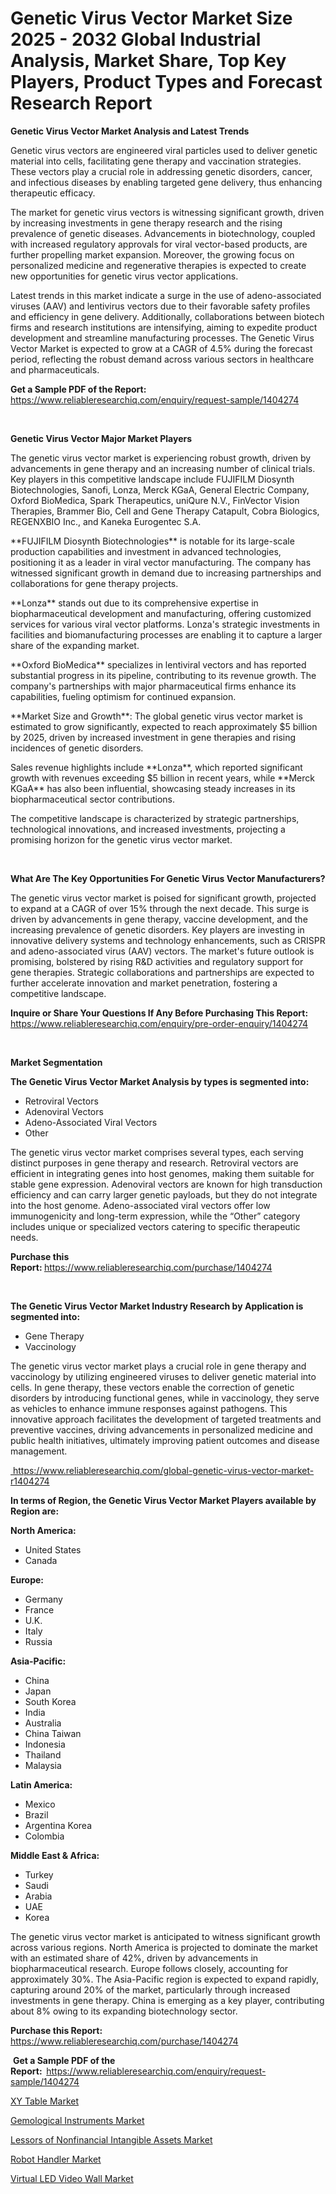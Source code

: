 <p><h1>Genetic Virus Vector Market Size 2025 - 2032 Global Industrial Analysis, Market Share, Top Key Players, Product Types and Forecast Research Report</h1></p><p><strong>Genetic Virus Vector Market Analysis and Latest Trends</strong></p>
<p><p>Genetic virus vectors are engineered viral particles used to deliver genetic material into cells, facilitating gene therapy and vaccination strategies. These vectors play a crucial role in addressing genetic disorders, cancer, and infectious diseases by enabling targeted gene delivery, thus enhancing therapeutic efficacy. </p><p>The market for genetic virus vectors is witnessing significant growth, driven by increasing investments in gene therapy research and the rising prevalence of genetic diseases. Advancements in biotechnology, coupled with increased regulatory approvals for viral vector-based products, are further propelling market expansion. Moreover, the growing focus on personalized medicine and regenerative therapies is expected to create new opportunities for genetic virus vector applications.</p><p>Latest trends in this market indicate a surge in the use of adeno-associated viruses (AAV) and lentivirus vectors due to their favorable safety profiles and efficiency in gene delivery. Additionally, collaborations between biotech firms and research institutions are intensifying, aiming to expedite product development and streamline manufacturing processes. The Genetic Virus Vector Market is expected to grow at a CAGR of 4.5% during the forecast period, reflecting the robust demand across various sectors in healthcare and pharmaceuticals.</p></p>
<p><strong>Get a Sample PDF of the Report:&nbsp;</strong> <a href="https://www.reliableresearchiq.com/enquiry/request-sample/1404274?utm_campaign=2469&utm_medium=2&utm_source=Github&utm_content=ia&utm_term=28032025&utm_id=genetic-virus-vector">https://www.reliableresearchiq.com/enquiry/request-sample/1404274</a></p>
<p>&nbsp;</p>
<p><strong>Genetic Virus Vector Major Market Players</strong></p>
<p><p>The genetic virus vector market is experiencing robust growth, driven by advancements in gene therapy and an increasing number of clinical trials. Key players in this competitive landscape include FUJIFILM Diosynth Biotechnologies, Sanofi, Lonza, Merck KGaA, General Electric Company, Oxford BioMedica, Spark Therapeutics, uniQure N.V., FinVector Vision Therapies, Brammer Bio, Cell and Gene Therapy Catapult, Cobra Biologics, REGENXBIO Inc., and Kaneka Eurogentec S.A.</p><p>**FUJIFILM Diosynth Biotechnologies** is notable for its large-scale production capabilities and investment in advanced technologies, positioning it as a leader in viral vector manufacturing. The company has witnessed significant growth in demand due to increasing partnerships and collaborations for gene therapy projects.</p><p>**Lonza** stands out due to its comprehensive expertise in biopharmaceutical development and manufacturing, offering customized services for various viral vector platforms. Lonza's strategic investments in facilities and biomanufacturing processes are enabling it to capture a larger share of the expanding market.</p><p>**Oxford BioMedica** specializes in lentiviral vectors and has reported substantial progress in its pipeline, contributing to its revenue growth. The company's partnerships with major pharmaceutical firms enhance its capabilities, fueling optimism for continued expansion.</p><p>**Market Size and Growth**: The global genetic virus vector market is estimated to grow significantly, expected to reach approximately $5 billion by 2025, driven by increased investment in gene therapies and rising incidences of genetic disorders.</p><p>Sales revenue highlights include **Lonza**, which reported significant growth with revenues exceeding $5 billion in recent years, while **Merck KGaA** has also been influential, showcasing steady increases in its biopharmaceutical sector contributions. </p><p>The competitive landscape is characterized by strategic partnerships, technological innovations, and increased investments, projecting a promising horizon for the genetic virus vector market.</p></p>
<p>&nbsp;</p>
<p><strong>What Are The Key Opportunities For Genetic Virus Vector Manufacturers?</strong></p>
<p><p>The genetic virus vector market is poised for significant growth, projected to expand at a CAGR of over 15% through the next decade. This surge is driven by advancements in gene therapy, vaccine development, and the increasing prevalence of genetic disorders. Key players are investing in innovative delivery systems and technology enhancements, such as CRISPR and adeno-associated virus (AAV) vectors. The market's future outlook is promising, bolstered by rising R&D activities and regulatory support for gene therapies. Strategic collaborations and partnerships are expected to further accelerate innovation and market penetration, fostering a competitive landscape.</p></p>
<p><strong>Inquire or Share Your Questions If Any Before Purchasing This Report:</strong> <a href="https://www.reliableresearchiq.com/enquiry/pre-order-enquiry/1404274?utm_campaign=2469&utm_medium=2&utm_source=Github&utm_content=ia&utm_term=28032025&utm_id=genetic-virus-vector">https://www.reliableresearchiq.com/enquiry/pre-order-enquiry/1404274</a></p>
<p>&nbsp;</p>
<p><strong>Market Segmentation</strong></p>
<p><strong>The Genetic Virus Vector Market Analysis by types is segmented into:</strong></p>
<p><ul><li>Retroviral Vectors</li><li>Adenoviral Vectors</li><li>Adeno-Associated Viral Vectors</li><li>Other</li></ul></p>
<p><p>The genetic virus vector market comprises several types, each serving distinct purposes in gene therapy and research. Retroviral vectors are efficient in integrating genes into host genomes, making them suitable for stable gene expression. Adenoviral vectors are known for high transduction efficiency and can carry larger genetic payloads, but they do not integrate into the host genome. Adeno-associated viral vectors offer low immunogenicity and long-term expression, while the “Other” category includes unique or specialized vectors catering to specific therapeutic needs.</p></p>
<p><strong>Purchase this Report:&nbsp;</strong><a href="https://www.reliableresearchiq.com/purchase/1404274?utm_campaign=2469&utm_medium=2&utm_source=Github&utm_content=ia&utm_term=28032025&utm_id=genetic-virus-vector">https://www.reliableresearchiq.com/purchase/1404274</a></p>
<p>&nbsp;</p>
<p><strong>The Genetic Virus Vector Market Industry Research by Application is segmented into:</strong></p>
<p><ul><li>Gene Therapy</li><li>Vaccinology</li></ul></p>
<p><p>The genetic virus vector market plays a crucial role in gene therapy and vaccinology by utilizing engineered viruses to deliver genetic material into cells. In gene therapy, these vectors enable the correction of genetic disorders by introducing functional genes, while in vaccinology, they serve as vehicles to enhance immune responses against pathogens. This innovative approach facilitates the development of targeted treatments and preventive vaccines, driving advancements in personalized medicine and public health initiatives, ultimately improving patient outcomes and disease management.</p></p>
<p><a href="https://www.reliableresearchiq.com/global-genetic-virus-vector-market-r1404274?utm_campaign=2469&utm_medium=2&utm_source=Github&utm_content=ia&utm_term=28032025&utm_id=genetic-virus-vector">&nbsp;https://www.reliableresearchiq.com/global-genetic-virus-vector-market-r1404274</a></p>
<p><strong>In terms of Region, the Genetic Virus Vector Market Players available by Region are:</strong></p>
<p>
    <p> <strong> North America: </strong>
        <ul>
            <li>United States</li>
            <li>Canada</li>
        </ul>
        </p> 
    <p> <strong> Europe: </strong>
        <ul>
            <li>Germany</li>
            <li>France</li>
            <li>U.K.</li>
            <li>Italy</li>
            <li>Russia</li>
        </ul>
        </p> 
    <p> <strong> Asia-Pacific: </strong>
        <ul>
            <li>China</li>
            <li>Japan</li>
            <li>South Korea</li>
            <li>India</li>
            <li>Australia</li>
            <li>China Taiwan</li>
            <li>Indonesia</li>
            <li>Thailand</li>
            <li>Malaysia</li>
        </ul>
        </p> 
    <p> <strong> Latin America: </strong>
        <ul>
            <li>Mexico</li>
            <li>Brazil</li>
            <li>Argentina Korea</li>
            <li>Colombia</li>
        </ul>
        </p> 
    <p> <strong> Middle East & Africa: </strong>
        <ul>
            <li>Turkey</li>
            <li>Saudi</li>
            <li>Arabia</li>
            <li>UAE</li>
            <li>Korea</li>
        </ul>
    </p>
    </p>
<p><p>The genetic virus vector market is anticipated to witness significant growth across various regions. North America is projected to dominate the market with an estimated share of 42%, driven by advancements in biopharmaceutical research. Europe follows closely, accounting for approximately 30%. The Asia-Pacific region is expected to expand rapidly, capturing around 20% of the market, particularly through increased investments in gene therapy. China is emerging as a key player, contributing about 8% owing to its expanding biotechnology sector.</p></p>
<p><strong>Purchase this Report: </strong><a href="https://www.reliableresearchiq.com/purchase/1404274?utm_campaign=2469&utm_medium=2&utm_source=Github&utm_content=ia&utm_term=28032025&utm_id=genetic-virus-vector">https://www.reliableresearchiq.com/purchase/1404274</a></p>
<p>&nbsp;<strong>Get a Sample PDF of the Report:&nbsp;&nbsp;</strong><a href="https://www.reliableresearchiq.com/enquiry/request-sample/1404274?utm_campaign=2469&utm_medium=2&utm_source=Github&utm_content=ia&utm_term=28032025&utm_id=genetic-virus-vector">https://www.reliableresearchiq.com/enquiry/request-sample/1404274</a></p>
<p><strong></strong></p>
<p><p><a href="https://www.linkedin.com/pulse/examining-xy-table-market-growth-size-trends-using-cagr-5-between-shkme?utm_campaign=2469&utm_medium=2&utm_source=Github&utm_content=ia&utm_term=28032025&utm_id=genetic-virus-vector">XY Table Market</a></p><p><a href="https://www.linkedin.com/pulse/global-gemological-instruments-market-exploring-share-ba9ue?utm_campaign=2469&utm_medium=2&utm_source=Github&utm_content=ia&utm_term=28032025&utm_id=genetic-virus-vector">Gemological Instruments Market</a></p><p><a href="https://github.com/ildyduedu/Market-Research-Report-List-1/blob/main/lessors-of-nonfinancial-intangible-assets-market.md?utm_campaign=2469&utm_medium=2&utm_source=Github&utm_content=ia&utm_term=28032025&utm_id=genetic-virus-vector">Lessors of Nonfinancial Intangible Assets Market</a></p><p><a href="https://www.linkedin.com/pulse/robot-handler-market-size-growth-trends-statistics-forecasts-bueae?utm_campaign=2469&utm_medium=2&utm_source=Github&utm_content=ia&utm_term=28032025&utm_id=genetic-virus-vector">Robot Handler Market</a></p><p><a href="https://github.com/oduorsarath9/Market-Research-Report-List-1/blob/main/virtual-led-video-wall-market.md?utm_campaign=2469&utm_medium=2&utm_source=Github&utm_content=ia&utm_term=28032025&utm_id=genetic-virus-vector">Virtual LED Video Wall Market</a></p></p>
